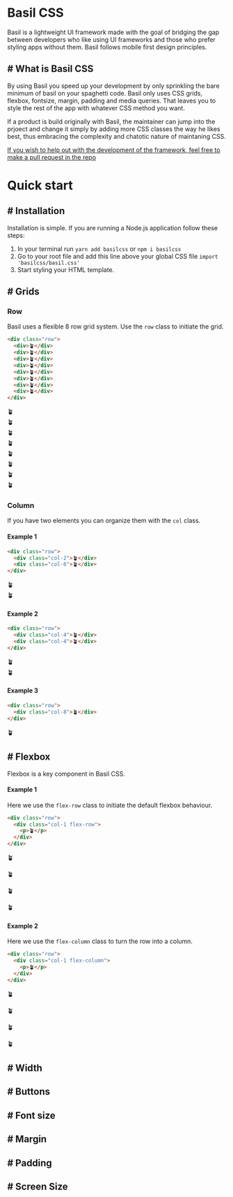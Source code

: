 # Basil CSS

Basil is a lightweight UI framework made with the goal of bridging the gap between developers who like using UI frameworks and those who prefer styling apps without them. Basil follows mobile first design principles.

## # What is Basil CSS

By using Basil you speed up your development by only sprinkling the bare minimum of basil on your spaghetti code. Basil only uses CSS grids, flexbox, fontsize, margin, padding and media queries. That leaves you to style the rest of the app with whatever CSS method you want.

If a product is build originally with Basil, the maintainer can jump into the prjoect and change it simply by adding more CSS classes the way he likes best, thus embracing the complexity and chatotic nature of maintaning CSS.

[If you wish to help out with the development of the framework, feel free to make a pull request in the repo](https://github.com/Basilcss)

# Quick start

## # Installation

Installation is simple. If you are running a Node.js application follow these steps:

1. In your terminal run `yarn add basilcss` or `npm i basilcss`
2. Go to your root file and add this line above your global CSS file `import 'basilcss/basil.css'`
3. Start styling your HTML template.

## # Grids

### Row

Basil uses a flexible 8 row grid system. Use the `row` class to initiate the grid.

```html
<div class="row">
  <div>🪴</div>
  <div>🪴</div>
  <div>🪴</div>
  <div>🪴</div>
  <div>🪴</div>
  <div>🪴</div>
  <div>🪴</div>
  <div>🪴</div>
</div>
```

<div class="row docs-border">
<div>🪴</div>
<div>🪴</div>
<div>🪴</div>
<div>🪴</div>
<div>🪴</div>
<div>🪴</div>
<div>🪴</div>
<div>🪴</div>
</div>

### Column

If you have two elements you can organize them with the `col` class.

#### Example 1

```html
<div class="row">
  <div class="col-2">🪴</div>
  <div class="col-6">🪴</div>
</div>
```

<div class="row docs-border">
    <div class="col-2">🪴</div>
    <div class="col-6">🪴</div>
</div>

#### Example 2

```html
<div class="row">
  <div class="col-4">🪴</div>
  <div class="col-4">🪴</div>
</div>
```

<div class="row docs-border">
    <div class="col-4">🪴</div>
    <div class="col-4">🪴</div>
</div>

#### Example 3

```html
<div class="row">
  <div class="col-8">🪴</div>
</div>
```

<div class="row docs-border">
    <div class="col-8">🪴</div>
</div>

## # Flexbox

Flexbox is a key component in Basil CSS.

#### Example 1

Here we use the `flex-row` class to initiate the default flexbox behaviour.

```html
<div class="row">
  <div class="col-1 flex-row">
    <p>🪴</p>
  </div>
</div>
```

<div class="row docs-border">
  <div class="col-1 docs-height flex-row">
    <p>🪴</p>
    <p>🪴</p>
    <p>🪴</p>
    <p>🪴</p>
  </div>
</div>

#### Example 2

Here we use the `flex-column` class to turn the row into a column.

```html
<div class="row">
  <div class="col-1 flex-column">
    <p>🪴</p>
  </div>
</div>
```

<div class="row docs-border">
  <div class="col-1 docs-height flex-column">
    <p>🪴</p>
    <p>🪴</p>
    <p>🪴</p>
    <p>🪴</p>
  </div>
</div>

## # Width

## # Buttons

## # Font size

## # Margin

## # Padding

## # Screen Size
